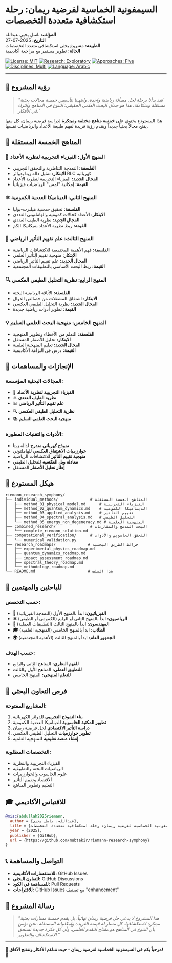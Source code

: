 # السيمفونية الخماسية لفرضية ريمان: رحلة استكشافية متعددة التخصصات

**المؤلف:** باسل يحيى عبدالله  
**التاريخ:** 2025-07-27  
**الطبيعة:** مشروع بحثي استكشافي متعدد التخصصات  
**الحالة:** تطوير مستمر مع مراجعة أكاديمية

[![License: MIT](https://img.shields.io/badge/License-MIT-yellow.svg)](LICENSE)
[![Research: Exploratory](https://img.shields.io/badge/research-exploratory-orange.svg)]()
[![Approaches: Five](https://img.shields.io/badge/approaches-five-blue.svg)]()
[![Disciplines: Multi](https://img.shields.io/badge/disciplines-multi-purple.svg)]()
[![Language: Arabic](https://img.shields.io/badge/language-Arabic-green.svg)]()

---

## 🎼 **رؤية المشروع**

> *"لقد بدأنا برحلة لحل مسألة رياضية واحدة، وانتهينا بتأسيس خمسة مجالات بحثية مستقلة ومتكاملة. هذا هو جمال البحث العلمي الحقيقي: التنوع في المناهج والثراء في الأفكار."*

هذا المستودع يحتوي على **خمسة مناهج مختلفة ومبتكرة** لدراسة فرضية ريمان، كل منها يفتح مجالاً بحثياً جديداً ويقدم رؤية فريدة لفهم طبيعة الأعداد والرياضيات نفسها.

## 🔬 **المناهج الخمسة المستقلة**

### 🎯 **المنهج الأول: الفيزياء التجريبية لنظرية الأعداد**
- **الفلسفة:** النمذجة التناظرية والتحقق التجريبي
- **الابتكار:** تمثيل دالة زيتا بدوائر RLC كهربائية
- **المجال الجديد:** الفيزياء التجريبية لنظرية الأعداد
- **القيمة:** إمكانية "لمس" الرياضيات فيزيائياً

### ⚛️ **المنهج الثاني: الديناميكا العددية الكمومية**
- **الفلسفة:** تحقيق حدسية هيلبرت-بوليا
- **الابتكار:** الأعداد كحالات كمومية والهاملتوني العددي
- **المجال الجديد:** نظرية الطيف العددي
- **القيمة:** ربط نظرية الأعداد بميكانيكا الكم

### 🌟 **المنهج الثالث: علم تقييم التأثير الرياضي**
- **الفلسفة:** فهم الأهمية المجتمعية للاكتشافات الرياضية
- **الابتكار:** منهجية تقييم التأثير العلمي
- **المجال الجديد:** علم تقييم التأثير الرياضي
- **القيمة:** ربط البحث الأساسي بالتطبيقات المجتمعية

### 🔍 **المنهج الرابع: نظرية التحليل الطيفي العكسي**
- **الفلسفة:** الأناقة الرياضية البحتة
- **الابتكار:** اشتقاق المشغلات من خصائص الدوال
- **المجال الجديد:** نظرية التحليل الطيفي العكسي
- **القيمة:** تطوير أدوات رياضية جديدة

### 💡 **المنهج الخامس: منهجية البحث العلمي السليم**
- **الفلسفة:** التعلم من الأخطاء وتطوير المنهجية
- **الابتكار:** تحليل الأصفار المستقل
- **المجال الجديد:** تعليم المنهجية العلمية
- **القيمة:** درس في النزاهة الأكاديمية

## 🚀 **الإنجازات والمساهمات**

### **المجالات البحثية المؤسسة:**
- 🔬 **الفيزياء التجريبية لنظرية الأعداد**
- ⚛️ **نظرية الطيف العددي**
- 📊 **علم تقييم التأثير الرياضي**
- 🔍 **نظرية التحليل الطيفي العكسي**
- 📚 **منهجية البحث العلمي السليم**

### **الأدوات والتقنيات المطورة:**
- **نموذج كهربائي متدرج** لدالة زيتا
- **خوارزميات الاشتقاق العكسي** للهاملتوني
- **منهجية تقييم التأثير** للاكتشافات الرياضية
- **معادلة ويل العكسية** للتحليل الطيفي
- **إطار تحليل الأصفار** المستقل

## 📁 **هيكل المستودع**

```
riemann_research_symphony/
├── individual_methods/              # المناهج الخمسة المستقلة
│   ├── method_01_physical_model.md      # الفيزياء التجريبية
│   ├── method_02_quantum_dynamics.md    # الديناميكا الكمومية
│   ├── method_03_applied_analysis.md    # تقييم التأثير
│   ├── method_04_spectral_analysis.md   # التحليل الطيفي
│   └── method_05_energy_non_degeneracy.md # المنهجية العلمية
├── combined_research/               # البحث المدمج والمقارنات
│   └── complete_riemann_solution.md
├── computational_verification/      # التحقق الحاسوبي والأدوات
│   └── numerical_validation.py
├── research_roadmaps/              # خرائط الطريق البحثية
│   ├── experimental_physics_roadmap.md
│   ├── quantum_dynamics_roadmap.md
│   ├── impact_assessment_roadmap.md
│   ├── spectral_theory_roadmap.md
│   └── methodology_roadmap.md
└── README.md                       # هذا الملف
```

## 🎯 **للباحثين والمهتمين**

### **حسب التخصص:**
- **🔬 الفيزيائيون:** ابدأ بالمنهج الأول (النمذجة الفيزيائية)
- **⚛️ الرياضيون:** ابدأ بالمنهج الثاني أو الرابع (الكمومي أو الطيفي)
- **💼 المهندسون:** ابدأ بالمنهج الثالث (التطبيقات العملية)
- **🎓 الطلاب:** ابدأ بالمنهج الخامس (المنهجية العلمية)
- **🌍 الجمهور العام:** ابدأ بالمنهج الثالث (الأهمية المجتمعية)

### **حسب الهدف:**
- **للفهم النظري:** المناهج الثاني والرابع
- **للتطبيق العملي:** المناهج الأول والثالث
- **للتعلم المنهجي:** المنهج الخامس

## 🤝 **فرص التعاون البحثي**

### **المشاريع المفتوحة:**
1. **بناء النموذج التجريبي** للدوائر الكهربائية
2. **تطوير المكتبة الحاسوبية** للديناميكا العددية الكمومية
3. **دراسة التأثير الاقتصادي** لحل فرضية ريمان
4. **تطوير خوارزميات** التحليل الطيفي العكسي
5. **إنشاء منصة تعليمية** للمنهجية العلمية

### **التخصصات المطلوبة:**
- الفيزياء التجريبية والنظرية
- الرياضيات البحتة والتطبيقية
- علوم الحاسوب والخوارزميات
- الاقتصاد وتقييم التأثير
- التعليم وتطوير المناهج

## 🎓 **للاقتباس الأكاديمي**

```bibtex
@misc{abdullah2025riemann,
  author = {عبدالله، باسل يحيى},
  title = {السيمفونية الخماسية لفرضية ريمان: رحلة استكشافية متعددة التخصصات},
  year = {2025},
  publisher = {GitHub},
  url = {https://github.com/mubtakir/riemann-research-symphony}
}
```

## 📞 **التواصل والمساهمة**

- **للاستفسارات الأكاديمية:** GitHub Issues
- **للتعاون البحثي:** GitHub Discussions
- **للمساهمة في الكود:** Pull Requests
- **للاقتراحات:** GitHub Issues مع تصنيف "enhancement"

## 🌟 **رسالة المشروع**

> *"هذا المشروع لا يدعي حل فرضية ريمان نهائياً، بل يقدم خمسة مسارات بحثية مبتكرة لاستكشافها. كل مسار له قيمته الفريدة وإمكانياته المستقلة. نحن نؤمن بأن التنوع في المناهج هو مفتاح التقدم العلمي، وأن كل فكرة جديدة تستحق الاستكشاف والتطوير."*

---

**🎼 مرحباً بكم في السيمفونية الخماسية لفرضية ريمان - حيث تتناغم الأفكار وتتفتح الآفاق! 🎼**
